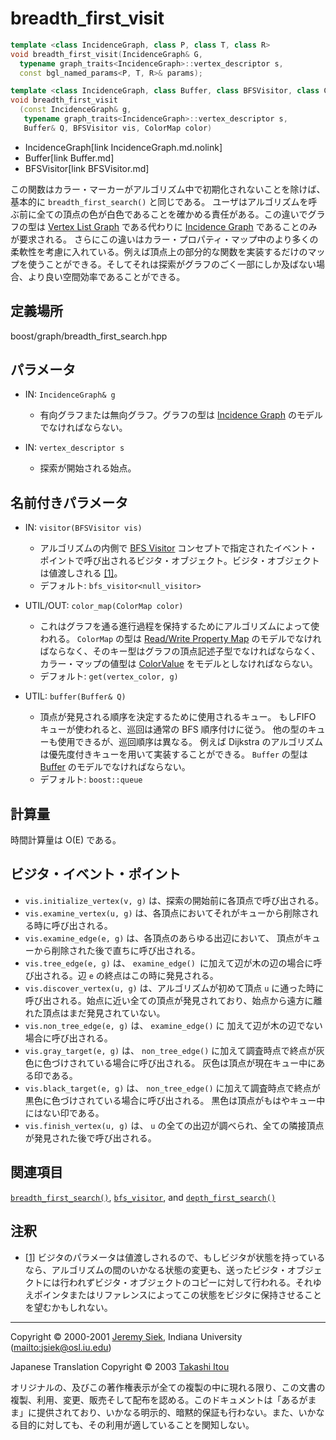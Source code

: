 # breadth_first_visit
```cpp
template <class IncidenceGraph, class P, class T, class R>
void breadth_first_visit(IncidenceGraph& G, 
  typename graph_traits<IncidenceGraph>::vertex_descriptor s, 
  const bgl_named_params<P, T, R>& params);

template <class IncidenceGraph, class Buffer, class BFSVisitor, class ColorMap>
void breadth_first_visit
  (const IncidenceGraph& g, 
   typename graph_traits<IncidenceGraph>::vertex_descriptor s, 
   Buffer& Q, BFSVisitor vis, ColorMap color)
```
* IncidenceGraph[link IncidenceGraph.md.nolink]
* Buffer[link Buffer.md]
* BFSVisitor[link BFSVisitor.md]

この関数はカラー・マーカーがアルゴリズム中で初期化されないことを除けば、基本的に `breadth_first_search()` と同じである。 ユーザはアルゴリズムを呼ぶ前に全ての頂点の色が白色であることを確かめる責任がある。この違いでグラフの型は [Vertex List Graph](VertexListGraph.md.nolink) である代わりに [Incidence Graph](IncidenceGraph.md.nolink) であることのみが要求される。 さらにこの違いはカラー・プロパティ・マップ中のより多くの柔軟性を考慮に入れている。例えば頂点上の部分的な関数を実装するだけのマップを使うことができる。そしてそれは探索がグラフのごく一部にしか及ばない場合、より良い空間効率であることができる。


## 定義場所
boost/graph/breadth_first_search.hpp


## パラメータ
- IN: `IncidenceGraph& g`
	- 有向グラフまたは無向グラフ。グラフの型は [Incidence Graph](IncidenceGraph.md.nolink) のモデルでなければならない。

- IN: `vertex_descriptor s`
	- 探索が開始される始点。


## 名前付きパラメータ

- IN: `visitor(BFSVisitor vis)`
	- アルゴリズムの内側で [BFS Visitor](BFSVisitor.md) コンセプトで指定されたイベント・ポイントで呼び出されるビジタ・オブジェクト。ビジタ・オブジェクトは値渡しされる [[1]](#note_1)。
	- デフォルト: `bfs_visitor<null_visitor>`

- UTIL/OUT: `color_map(ColorMap color)`
	- これはグラフを通る進行過程を保持するためにアルゴリズムによって使われる。 `ColorMap` の型は [Read/Write Property Map](../property_map/ReadWritePropertyMap.md.nolink) のモデルでなければならなく、そのキー型はグラフの頂点記述子型でなければならなく、カラー・マップの値型は [ColorValue](ColorValue.md) をモデルとしなければならない。 
	- デフォルト: `get(vertex_color, g)`

- UTIL: `buffer(Buffer& Q)`
	- 頂点が発見される順序を決定するために使用されるキュー。 もしFIFO キューが使われると、巡回は通常の BFS 順序付けに従う。 他の型のキューも使用できるが、巡回順序は異なる。 例えば Dijkstra のアルゴリズムは優先度付きキューを用いて実装することができる。 `Buffer` の型は [Buffer](Buffer.md) のモデルでなければならない。 
	- デフォルト: `boost::queue`


## 計算量
時間計算量は O(E) である。


## ビジタ・イベント・ポイント

- `vis.initialize_vertex(v, g)` は、探索の開始前に各頂点で呼び出される。
- `vis.examine_vertex(u, g)` は、各頂点においてそれがキューから削除される時に呼び出される。
- `vis.examine_edge(e, g)` は、各頂点のあらゆる出辺において、 頂点がキューから削除された後で直ちに呼び出される。
- `vis.tree_edge(e, g)` は、 `examine_edge() `に加えて辺が木の辺の場合に呼び出される。辺 `e` の終点はこの時に発見される。
- `vis.discover_vertex(u, g)` は、アルゴリズムが初めて頂点 `u` に通った時に呼び出される。始点に近い全ての頂点が発見されており、始点から遠方に離れた頂点はまだ発見されていない。
- `vis.non_tree_edge(e, g)` は、 `examine_edge()` に 加えて辺が木の辺でない場合に呼び出される。
- `vis.gray_target(e, g)` は、 `non_tree_edge()` に加えて調査時点で終点が灰色に色づけされている場合に呼び出される。 灰色は頂点が現在キュー中にある印である。
- `vis.black_target(e, g)` は、 `non_tree_edge()` に加えて調査時点で終点が黒色に色づけされている場合に呼び出される。 黒色は頂点がもはやキュー中にはない印である。
- `vis.finish_vertex(u, g)` は、 `u` の全ての出辺が調べられ、全ての隣接頂点が発見された後で呼び出される。


## 関連項目
[`breadth_first_search()`](breadth_first_search.md), [`bfs_visitor`](bfs_visitor.md), and [`depth_first_search()`](depth_first_search.md)


## 注釈
- <a id="note_1" href="#note_1">[1]</a> ビジタのパラメータは値渡しされるので、もしビジタが状態を持っているなら、アルゴリズムの間のいかなる状態の変更も、送ったビジタ・オブジェクトには行われずビジタ・オブジェクトのコピーに対して行われる。それゆえポインタまたはリファレンスによってこの状態をビジタに保持させることを望むかもしれない。


***
Copyright © 2000-2001 [Jeremy Siek](http://www.boost.org/doc/libs/1_31_0/people/jeremy_siek.htm), Indiana University (<mailto:jsiek@osl.iu.edu>)

Japanese Translation Copyright © 2003 [Takashi Itou](mailto:takashi-it@po6.nsk.ne.jp)

オリジナルの、及びこの著作権表示が全ての複製の中に現れる限り、この文書の複製、利用、変更、販売そして配布を認める。このドキュメントは「あるがまま」に提供されており、いかなる明示的、暗黙的保証も行わない。また、いかなる目的に対しても、その利用が適していることを関知しない。

